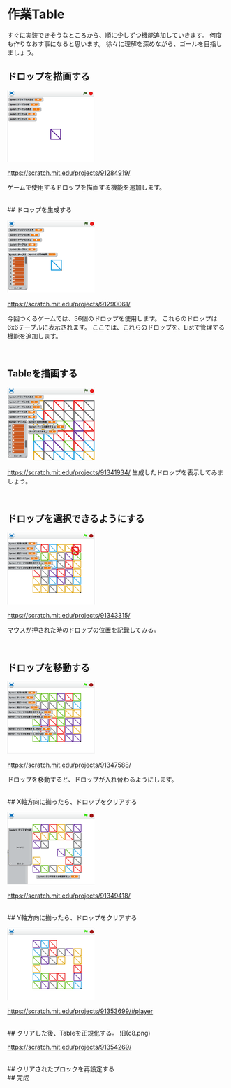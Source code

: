 # 作業Table
すぐに実装できそうなところから、順に少しずつ機能追加していきます。
何度も作りなおす事になると思います。
徐々に理解を深めながら、ゴールを目指しましょう。


## ドロップを描画する
![](c1.png)

https://scratch.mit.edu/projects/91284919/

ゲームで使用するドロップを描画する機能を追加します。

<br>
## ドロップを生成する

![](c2.png)

https://scratch.mit.edu/projects/91290061/

今回つくるゲームでは、36個のドロップを使用します。
これらのドロップは6x6テーブルに表示されます。
ここでは、これらのドロップを、Listで管理する機能を追加します。

<br>

## Tableを描画する
![](c3.png)

https://scratch.mit.edu/projects/91341934/
生成したドロップを表示してみましょう。

<br>

## ドロップを選択できるようにする

![](c4.png)

https://scratch.mit.edu/projects/91343315/

マウスが押された時のドロップの位置を記録してみる。

<br>

## ドロップを移動する
![](c5.png)

https://scratch.mit.edu/projects/91347588/

ドロップを移動すると、ドロップが入れ替わるようにします。

<br>
## X軸方向に揃ったら、ドロップをクリアする

![](c6.png)

https://scratch.mit.edu/projects/91349418/

<br>
## Y軸方向に揃ったら、ドロップをクリアする

![](c7.png)

https://scratch.mit.edu/projects/91353699/#player

<br>
## クリアした後、Tableを正規化する。
![](c8.png)

https://scratch.mit.edu/projects/91354269/


<br>
## クリアされたプロックを再設定する


<br>
## 完成
<br>